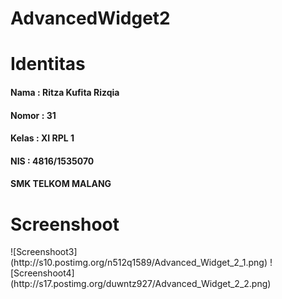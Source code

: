 # AdvancedWidget2
<h1>Identitas</h1>
<h4>Nama : Ritza Kufita Rizqia</h4>
<h4>Nomor : 31</h4>
<h4>Kelas : XI RPL 1</h4>
<h4> NIS : 4816/1535070 </h4>
<h4> SMK TELKOM MALANG </h4>
<h1>Screenshoot</h1>
![Screenshoot3](http://s10.postimg.org/n512q1589/Advanced_Widget_2_1.png)
![Screenshoot4](http://s17.postimg.org/duwntz927/Advanced_Widget_2_2.png)
